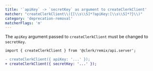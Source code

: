 ```yaml
---
title: '`apiKey` -> `secretKey` as argument to createClerkClient'
matcher: "createClerkClient\\({[\\s\\S]*?apiKey:[\\s\\S]*?}\\)"
category: 'deprecation-removal'
matcherFlags: 'm'
---
```


The `apiKey` argument passed to `createClerkClient` must be changed to `secretKey`.

```diff
import { createClerkClient } from '@clerk/remix/api.server';

- createClerkClient({ apiKey: '...' });
+ createClerkClient({ secretKey: '...' });
```
